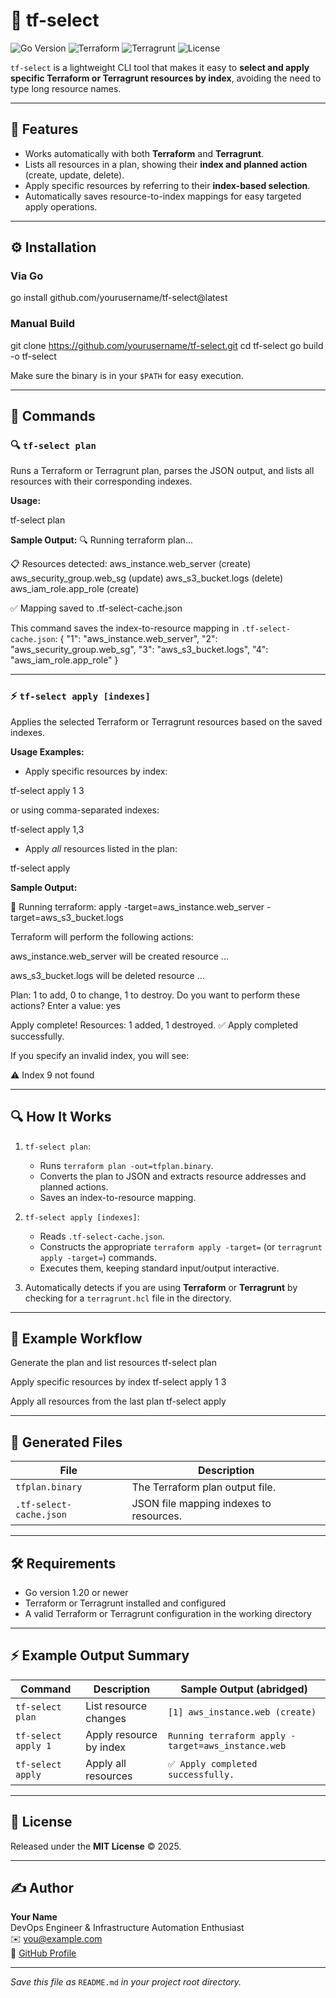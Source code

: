 # 🌱 tf-select

![Go Version](https://img.shields.io/badge/Go-1.20+-blue)
![Terraform](https://img.shields.io/badge/Terraform-Compatible-5C4EE5?logo=terraform)
![Terragrunt](https://img.shields.io/badge/Terragrunt-Compatible-green)
![License](https://img.shields.io/badge/License-MIT-yellow)

`tf-select` is a lightweight CLI tool that makes it easy to **select and apply specific Terraform or Terragrunt resources by index**, avoiding the need to type long resource names.

---

## 🚀 Features

- Works automatically with both **Terraform** and **Terragrunt**.
- Lists all resources in a plan, showing their **index and planned action** (create, update, delete).
- Apply specific resources by referring to their **index-based selection**.
- Automatically saves resource-to-index mappings for easy targeted apply operations.

---

## ⚙️ Installation

### Via Go

go install github.com/yourusername/tf-select@latest

### Manual Build
git clone https://github.com/yourusername/tf-select.git
cd tf-select
go build -o tf-select


Make sure the binary is in your `$PATH` for easy execution.

---

## 🧩 Commands

### 🔍 `tf-select plan`

Runs a Terraform or Terragrunt plan, parses the JSON output, and lists all resources with their corresponding indexes.

**Usage:**

tf-select plan

**Sample Output:**
🔍 Running terraform plan...

📋 Resources detected:
aws_instance.web_server (create)
aws_security_group.web_sg (update)
aws_s3_bucket.logs (delete)
aws_iam_role.app_role (create)

✅ Mapping saved to .tf-select-cache.json

This command saves the index-to-resource mapping in `.tf-select-cache.json`:
{
"1": "aws_instance.web_server",
"2": "aws_security_group.web_sg",
"3": "aws_s3_bucket.logs",
"4": "aws_iam_role.app_role"
}


---

### ⚡ `tf-select apply [indexes]`

Applies the selected Terraform or Terragrunt resources based on the saved indexes.

**Usage Examples:**

- Apply specific resources by index:

tf-select apply 1 3

or using comma-separated indexes:

tf-select apply 1,3

- Apply *all* resources listed in the plan:

tf-select apply

**Sample Output:**

🚀 Running terraform: apply -target=aws_instance.web_server -target=aws_s3_bucket.logs

Terraform will perform the following actions:

aws_instance.web_server will be created
resource ...

aws_s3_bucket.logs will be deleted
resource ...

Plan: 1 to add, 0 to change, 1 to destroy.
Do you want to perform these actions? Enter a value: yes

Apply complete! Resources: 1 added, 1 destroyed.
✅ Apply completed successfully.


If you specify an invalid index, you will see:

⚠️ Index 9 not found

---

## 🔍 How It Works

1. `tf-select plan`:
   - Runs `terraform plan -out=tfplan.binary`.
   - Converts the plan to JSON and extracts resource addresses and planned actions.
   - Saves an index-to-resource mapping.

2. `tf-select apply [indexes]`:
   - Reads `.tf-select-cache.json`.
   - Constructs the appropriate `terraform apply -target=` (or `terragrunt apply -target=`) commands.
   - Executes them, keeping standard input/output interactive.

3. Automatically detects if you are using **Terraform** or **Terragrunt** by checking for a `terragrunt.hcl` file in the directory.

---

## 🧾 Example Workflow

Generate the plan and list resources
tf-select plan

Apply specific resources by index
tf-select apply 1 3

Apply all resources from the last plan
tf-select apply

---

## 📂 Generated Files

| File                   | Description                          |
|------------------------|------------------------------------|
| `tfplan.binary`        | The Terraform plan output file.    |
| `.tf-select-cache.json` | JSON file mapping indexes to resources. |

---

## 🛠 Requirements

- Go version 1.20 or newer
- Terraform or Terragrunt installed and configured
- A valid Terraform or Terragrunt configuration in the working directory

---

## ⚡ Example Output Summary

| Command             | Description             | Sample Output (abridged)              |
|---------------------|-------------------------|-------------------------------------|
| `tf-select plan`    | List resource changes    | `[1] aws_instance.web (create)`      |
| `tf-select apply 1` | Apply resource by index  | `Running terraform apply -target=aws_instance.web` |
| `tf-select apply`   | Apply all resources      | `✅ Apply completed successfully.`   |

---

## 📜 License

Released under the **MIT License** © 2025.

---

## ✍️ Author

**Your Name**  
DevOps Engineer & Infrastructure Automation Enthusiast  
✉️ you@example.com  
🔗 [GitHub Profile](https://github.com/yourusername)

---

*Save this file as* `README.md` *in your project root directory.*





